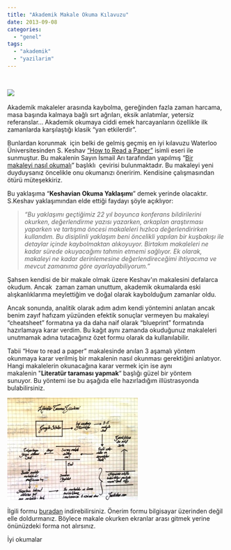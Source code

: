 ```yaml
---
title: "Akademik Makale Okuma Kılavuzu"
date: 2013-09-08
categories: 
  - "genel"
tags: 
  - "akademik"
  - "yazilarim"
---
```


[](https://suatatan.wordpress.com/wp-content/uploads/2013/09/f0924-literatur-tarama-metodu.jpg) 

[![](/images/keshavian-form.PNG)](http://4.bp.blogspot.com/-7pjBDE5GkDg/UixLKIndIcI/AAAAAAAAJGI/SZffVbkGEgI/s1600/keshavian-form.PNG)

Akademik makaleler arasında kaybolma, gereğinden fazla zaman harcama, masa başında kalmaya bağlı sırt ağrıları, eksik anlatımlar, yetersiz referanslar… Akademik okumaya ciddi emek harcayanların özellikle ilk zamanlarda karşılaştığı klasik “yan etkilerdir”.

Bunlardan korunmak  için belki de gelmiş geçmiş en iyi kılavuzu Waterloo Üniversitesinden S. Keshav [“How to Read a Paper”](http://ccr.sigcomm.org/online/files/p83-keshavA.pdf) isimli eseri ile sunmuştur. Bu makalenin Sayın İsmail Arı tarafından yapılmış “[Bir makaleyi nasıl okumalı](http://ismailari.com/blog/bir-makaleyi-nasil-okumali/)” başlıklı  çevirisi bulunmaktadır. Bu makaleyi yeni duyduysanız öncelikle onu okumanızı öneririm. Kendisine çalışmasından ötürü müteşekkiriz.

Bu yaklaşıma “**Keshavian Okuma Yaklaşımı**” demek yerinde olacaktır. S.Keshav yaklaşımından elde ettiği faydayı şöyle açıklıyor:

> _“Bu yaklaşımı geçtiğimiz 22 yıl boyunca konferans bildirilerini okurken, değerlendirme yazısı yazarken, arkaplan araştırması yaparken ve tartışma öncesi makaleleri hızlıca değerlendirirken kullandım. Bu disiplinli yaklaşım beni öncelikli yapılan bir kuşbakışı ile detaylar içinde kaybolmaktan alıkoyuyor. Birtakım makaleleri ne kadar sürede okuyacağımı tahmin etmemi sağlıyor. Ek olarak, makaleyi ne kadar derinlemesine değerlendireceğimi ihtiyacıma ve mevcut zamanıma göre ayarlayabiliyorum.”_

  

Şahsen kendisi de bir makale olmak üzere Keshav'ın makalesini defalarca okudum. Ancak  zaman zaman unuttum, akademik okumalarda eski alışkanlıklarıma meylettiğim ve doğal olarak kaybolduğum zamanlar oldu.

Ancak sonunda, analitik olarak adım adım kendi yöntemini anlatan ancak benim zayıf hafızam yüzünden efektik sonuçlar vermeyen bu makaleyi “cheatsheet” formatına ya da daha naif olarak “blueprint” formatında hazırlamaya karar verdim. Bu kağıt aynı zamanda okuduğunuz makaleleri unutmamak adına tutacağınız özet formu olarak da kullanılabilir. 

Tabii “How to read a paper” makalesinde anılan 3 aşamalı yöntem okunmaya karar verilmiş bir makalenin nasıl okunması gerektiğini anlatıyor.  Hangi makalelerin okunacağına karar vermek için ise aynı makalenin "**Literatür taraması yapmak**“ başlığı güzel bir yöntem sunuyor. Bu yöntemi ise bu aşağıda elle hazırladığım illüstrasyonda bulabilirsiniz.

[![](/images/f0924-literatur-tarama-metodu.jpg)](https://suatatan.wordpress.com/wp-content/uploads/2013/09/f0924-literatur-tarama-metodu.jpg)

İlgili formu [buradan](https://docs.google.com/file/d/0B2QbjSFSlgaMYTlETnhPanlDZVE/edit?usp=sharing) indirebilirsiniz. Önerim formu bilgisayar üzerinden değil elle doldurmanız. Böylece makale okurken ekranlar arası gitmek yerine önünüzdeki forma not alırsınız.

İyi okumalar

